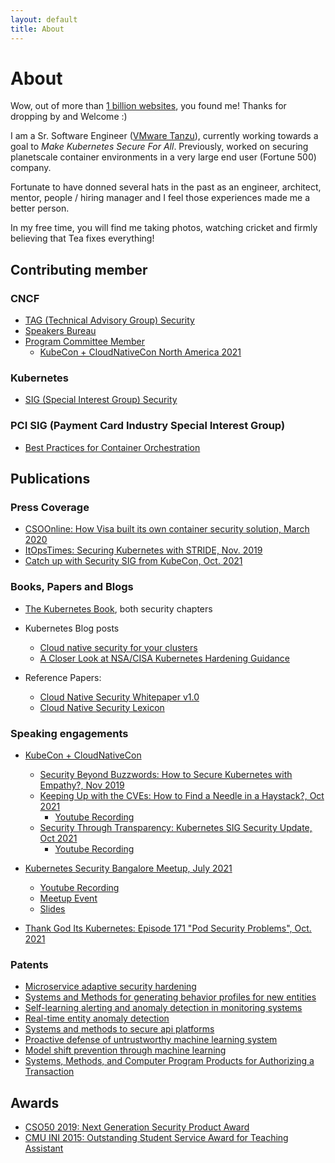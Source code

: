 ```yaml
---
layout: default
title: About
---
```


# About

Wow, out of more than [1 billion websites](http://www.internetlivestats.com/watch/websites/), you found me! Thanks for dropping by and Welcome :)

I am a Sr. Software Engineer ([VMware Tanzu](https://tanzu.vmware.com/tanzu)), currently working towards a goal to _Make Kubernetes Secure For All_. Previously, worked on securing planetscale container environments in a very large end user (Fortune 500) company. 

Fortunate to have donned several hats in the past as an engineer, architect, mentor, people / hiring manager and I feel those experiences made me a better person.  

In my free time, you will find me taking photos, watching cricket and firmly believing that Tea fixes everything!

## Contributing member

### CNCF 
  * [TAG (Technical Advisory Group) Security](https://github.com/cncf/tag-security#stag-members)
  * [Speakers Bureau](https://www.cncf.io/speaker/pushkarj/)
  * [Program Committee Member](https://www.cncf.io/blog/2021/08/04/inside-the-numbers-the-kubecon-cloudnativecon-selection-process-for-kubecon-cloudnativecon-north-america-2021/)
    * [KubeCon + CloudNativeCon North America 2021](https://www.credly.com/badges/2dc7336e-ad39-4a1c-a6f9-e88012d6d1af/public_url)

### Kubernetes 
  * [SIG (Special Interest Group) Security](https://github.com/kubernetes/community/tree/master/sig-security)

### PCI SIG (Payment Card Industry Special Interest Group) 
  * [Best Practices for Container Orchestration](https://blog.pcisecuritystandards.org/pci-ssc-announces-2021-special-interest-group-election-results)

## Publications

### Press Coverage
* [CSOOnline: How Visa built its own container security solution, March 2020](https://www.csoonline.com/article/3529974/how-visa-built-its-own-container-security-solution.html)
* [ItOpsTimes: Securing Kubernetes with STRIDE, Nov. 2019](https://www.itopstimes.com/itsec/kubecon-securing-kubernetes-with-stride/)
* [Catch up with Security SIG from KubeCon, Oct. 2021](https://solutions.storychief.io/catch-up-with-the-security-sig-from-kubecon)

### Books, Papers and Blogs
* [The Kubernetes Book](https://www.amazon.com/dp/1521823634), both security chapters
* Kubernetes Blog posts
  * [Cloud native security for your clusters](https://kubernetes.io/blog/2020/11/18/cloud-native-security-for-your-clusters)
  * [A Closer Look at NSA/CISA Kubernetes Hardening Guidance](https://kubernetes.io/blog/2021/10/05/nsa-cisa-kubernetes-hardening-guidance/)

* Reference Papers:
  * [Cloud Native Security Whitepaper v1.0](https://github.com/cncf/sig-security/blob/master/security-whitepaper/CNCF_cloud-native-security-whitepaper-Nov2020.pdf)
  * [Cloud Native Security Lexicon](https://github.com/cncf/tag-security/blob/main/security-lexicon/cloud-native-security-lexicon.md)

### Speaking engagements
* [KubeCon + CloudNativeCon](https://www.cncf.io/kubecon-cloudnativecon-events/) 
  * [Security Beyond Buzzwords: How to Secure Kubernetes with Empathy?, Nov 2019](https://kccncna19.sched.com/event/Uad6/security-beyond-buzzwords-how-to-secure-kubernetes-with-empathy-pushkar-joglekar-visa)
  * [Keeping Up with the CVEs: How to Find a Needle in a Haystack?, Oct 2021](https://kccncna2021.sched.com/event/lV48)
    * [Youtube Recording](https://youtu.be/2cvWmY4xvLU)   
  * [Security Through Transparency: Kubernetes SIG Security Update, Oct 2021](https://kccncna2021.sched.com/event/lV7Q)
    * [Youtube Recording](https://youtu.be/O5Wy7zSigOU) 

* [Kubernetes Security Bangalore Meetup, July 2021](https://www.meetup.com/kubernetes-openshift-India-Meetup/)
  * [Youtube Recording](https://youtu.be/W6YQNuJsFqU?t=2491)
  * [Meetup Event](https://www.meetup.com/kubernetes-openshift-India-Meetup/events/279192256)
  * [Slides](https://github.com/PushkarJ/pushkarj.github.io/blob/master/talks/k8s-meetup-blr-2021-htmfawoyst.pdf)

* [Thank God Its Kubernetes: Episode 171 "Pod Security Problems", Oct. 2021](https://youtu.be/Vk1ARLbAcVc)

### Patents
* [Microservice adaptive security hardening](https://patents.google.com/patent/WO2020060537A1)
* [Systems and Methods for generating behavior profiles for new entities](https://patents.google.com/patent/WO2019013771A1/)
* [Self-learning alerting and anomaly detection in monitoring systems](https://patents.google.com/patent/WO2019213086A1/)
* [Real-time entity anomaly detection](https://patents.google.com/patent/WO2019194787A1/)
* [Systems and methods to secure api platforms](https://patents.google.com/patent/WO2020005263A1)
* [Proactive defense of untrustworthy machine learning system](https://patents.google.com/patent/WO2020040776A1)
* [Model shift prevention through machine learning](https://patents.google.com/patent/WO2020040777A1)
* [Systems, Methods, and Computer Program Products for Authorizing a Transaction](https://patents.google.com/patent/US20210065194A1/)

## Awards

* [CSO50 2019: Next Generation Security Product Award](https://usa.visa.com/visa-everywhere/blog/bdp/2019/11/14/safety-in-numbers-1573775010350.html)
* [CMU INI 2015: Outstanding Student Service Award for Teaching Assistant](https://www.cmu.edu/ini/news/2015/awards.html)

